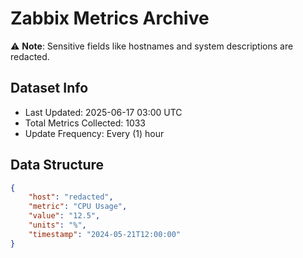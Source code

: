 # Zabbix Metrics Archive

⚠️ **Note**: Sensitive fields like hostnames and system descriptions are redacted.

## Dataset Info
- Last Updated: 2025-06-17 03:00 UTC
- Total Metrics Collected: 1033
- Update Frequency: Every (1) hour

## Data Structure
```json
{
    "host": "redacted",
    "metric": "CPU Usage",
    "value": "12.5",
    "units": "%",
    "timestamp": "2024-05-21T12:00:00"
}
```
